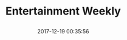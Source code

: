 ---
title: > #shorten me
  Entertainment Weekly
name: >
  Entertainment Weekly
date: "2017-12-19 00:35:56"
buy_now: "https://www.amazon.com/Entertainment-Weekly-Inc/dp/B0037STB02?SubscriptionId=AKIAIA5RBQIWQVTCUEUQ&tag=coldcutdeals-20&linkCode=xm2&camp=2025&creative=165953&creativeASIN=B0037STB02"
description_markdown: >-

  Entertainment Weekly
tweet_id_str: "942916370928455680"
price: "$249.50"
list_price: "$249.50"
deal_price: "$35.00"
you_save: "$214.50 (86%)"
asin: "B0037STB02"
image: "https://images-na.ssl-images-amazon.com/images/I/61GqcD8aSsL.jpg"
---